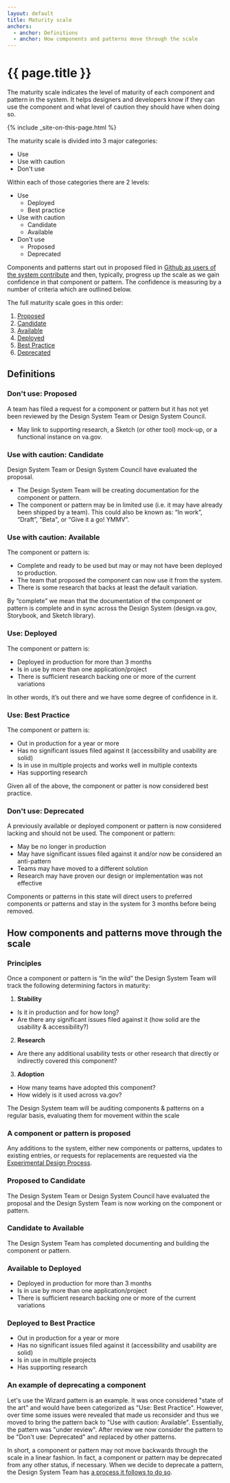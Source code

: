 ```yaml
---
layout: default
title: Maturity scale
anchors:
  - anchor: Definitions
  - anchor: How components and patterns move through the scale
---
```


# {{ page.title }}

<div class="va-introtext">
  The maturity scale indicates the level of maturity of each component and pattern in the system. It helps designers and developers know if they can use the component and what level of caution they should have when doing so.
</div>

{% include _site-on-this-page.html %}

The maturity scale is divided into 3 major categories:

* Use
* Use with caution
* Don't use

Within each of those categories there are 2 levels:

* Use
  * Deployed
  * Best practice
* Use with caution
  * Candidate
  * Available
* Don't use
  * Proposed
  * Deprecated

Components and patterns start out in proposed filed in [Github as users of the system contribute](../contributing-to-the-design-system/) and then, typically, progress up the scale as we gain confidence in that component or pattern. The confidence is measuring by a number of criteria which are outlined below.

The full maturity scale goes in this order:

1. [Proposed](#proposed)
2. [Candidate](#candidate)
3. [Available](#available)
4. [Deployed](#deployed)
5. [Best Practice](#best-practice)
6. [Deprecated](#deprecated)

## Definitions

<h3 id="proposed">Don't use: Proposed</h3>

A team has filed a request for a component or pattern but it has not yet been reviewed by the Design System Team or Design System Council. 

* May link to supporting research, a Sketch (or other tool) mock-up, or a functional instance on va.gov. 

<h3 id="candidate">Use with caution: Candidate</h3>

Design System Team or Design System Council have evaluated the proposal. 

* The Design System Team will be creating documentation for the component or pattern. 
* The component or pattern may be in limited use (i.e. it may have already been shipped by a team). This could also be known as: “In work”, “Draft”, "Beta", or “Give it a go! YMMV”.

<h3 id="available">Use with caution: Available</h3>
The component or pattern is:

* Complete and ready to be used but may or may not have been deployed to production.
* The team that proposed the component can now use it from the system.
* There is some research that backs at least the default variation.

By “complete” we mean that the documentation of the component or pattern is complete and in sync across the Design System (design.va.gov, Storybook, and Sketch library). 

<h3 id="deployed">Use: Deployed</h3>
The component or pattern is:

* Deployed in production for more than 3 months
* Is in use by more than one application/project
* There is sufficient research backing one or more of the current variations

In other words, it’s out there and we have some degree of confidence in it.

<h3 id="best-practice">Use: Best Practice</h3>

The component or pattern is:

* Out in production for a year or more
* Has no significant issues filed against it (accessibility and usability are solid)
* Is in use in multiple projects and works well in multiple contexts
* Has supporting research

Given all of the above, the component or patter is now considered best practice.

<h3 id="deprecated">Don't use: Deprecated</h3>

A previously available or deployed component or pattern is now considered lacking and should not be used. The component or pattern: 

* May be no longer in production
* May have significant issues filed against it and/or now be considered an anti-pattern
* Teams may have moved to a different solution
* Research may have proven our design or implementation was not effective

Components or patterns in this state will direct users to preferred components or patterns and stay in the system for 3 months before being removed.

## How components and patterns move through the scale

### Principles

Once a component or pattern is “in the wild” the Design System Team will track the following determining factors in maturity: 

1. **Stability**
  * Is it in production and for how long?
  * Are there any significant issues filed against it (how solid are the usability & accessibility?)
2. **Research**
  * Are there any additional usability tests or other research that directly or indirectly covered this component?
3. **Adoption**
  * How many teams have adopted this component?
  * How widely is it used across va.gov?

The Design System team will be auditing components & patterns on a regular basis, evaluating them for movement within the scale

### A component or pattern is proposed

Any additions to the system, either new components or patterns, updates to existing entries, or requests for replacements are requested via the [Experimental Design Process](contributing-to-the-design-system/).

### Proposed to Candidate 

The Design System Team or Design System Council have evaluated the proposal and the Design System Team is now working on the component or pattern.

### Candidate to Available

The Design System Team has completed documenting and building the component or pattern.

### Available to Deployed

* Deployed in production for more than 3 months
* Is in use by more than one application/project
* There is sufficient research backing one or more of the current variations

### Deployed to Best Practice

* Out in production for a year or more
* Has no significant issues filed against it (accessibility and usability are solid)
* Is in use in multiple projects
* Has supporting research

### An example of deprecating a component

Let's use the Wizard pattern is an example. It was once considered "state of the art" and would have been categorized as "Use: Best Practice". However, over time some issues were revealed that made us reconsider and thus we moved to bring the pattern back to "Use with caution: Available". Essentially, the pattern was "under review". After review we now consider the pattern to be "Don't use: Deprecated" and replaced by other patterns.

In short, a component or pattern may not move backwards through the scale in a linear fashion. In fact, a component or pattern may be deprecated from any other status, if necessary. When we decide to deprecate a pattern, the Design System Team has [a process it follows to do so](contributing-to-the-design-system#deprecating-a-component).